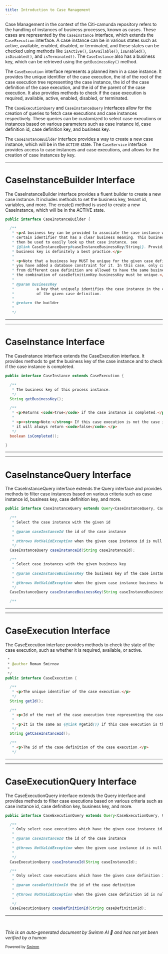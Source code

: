 ```yaml
---
title: Introduction to Case Management
---
```

Case Management in the context of the Citi-camunda repository refers to the handling of instances of business processes, known as cases. These cases are represented by the `CaseInstance` interface, which extends the `CaseExecution` interface. A case instance can be in various states such as active, available, enabled, disabled, or terminated, and these states can be checked using methods like `isActive()`, `isAvailable()`, `isEnabled()`, `isDisabled()`, and `isTerminated()`. The `CaseInstance` also has a business key, which can be retrieved using the `getBusinessKey()` method.

The `CaseExecution` interface represents a planned item in a case instance. It provides the unique identifier of the case execution, the id of the root of the case execution tree representing the case instance, the id of the case definition of the case execution, and the id of the parent of the case execution. It also provides methods to check if the case execution is required, available, active, enabled, disabled, or terminated.

The `CaseExecutionQuery` and `CaseInstanceQuery` interfaces allow for the creation of queries to fetch case executions and case instances respectively. These queries can be customized to select case executions or instances based on various parameters such as case instance id, case definition id, case definition key, and business key.

The `CaseInstanceBuilder` interface provides a way to create a new case instance, which will be in the `ACTIVE` state. The `CaseService` interface provides access to case instances and case executions, and allows for the creation of case instances by key.

<SwmSnippet path="/engine/src/main/java/org/camunda/bpm/engine/runtime/CaseInstanceBuilder.java" line="31">

---

# CaseInstanceBuilder Interface

The CaseInstanceBuilder interface provides a fluent builder to create a new case instance. It includes methods to set the business key, tenant id, variables, and more. The create() method is used to create a new CaseInstance, which will be in the ACTIVE state.

```java
public interface CaseInstanceBuilder {

  /**
   * <p>A business key can be provided to associate the case instance with a
   * certain identifier that has a clear business meaning. This business key can
   * then be used to easily look up that case instance, see
   * {@link CaseInstanceQuery#caseInstanceBusinessKey(String)}. Providing such a
   * business key is definitely a best practice.</p>
   *
   * <p>Note that a business key MUST be unique for the given case definition WHEN
   * you have added a database constraint for it. In this case, only case instance
   * from different case definition are allowed to have the same business key and
   * the combination of caseDefinitionKey-businessKey must be unique.</p>
   *
   * @param businessKey
   *          a key that uniquely identifies the case instance in the context
   *          of the given case definition.
   *
   * @return the builder
   *
   */
```

---

</SwmSnippet>

<SwmSnippet path="/engine/src/main/java/org/camunda/bpm/engine/runtime/CaseInstance.java" line="23">

---

# CaseInstance Interface

The CaseInstance interface extends the CaseExecution interface. It provides methods to get the business key of the case instance and to check if the case instance is completed.

```java
public interface CaseInstance extends CaseExecution {

  /**
   * The business key of this process instance.
   */
  String getBusinessKey();

  /**
   * <p>Returns <code>true</code> if the case instance is completed.</p>
   *
   * <p><strong>Note:</strong> If this case execution is not the case instance,
   * it will always return <code>false</code>.</p>
   */
  boolean isCompleted();

}
```

---

</SwmSnippet>

<SwmSnippet path="/engine/src/main/java/org/camunda/bpm/engine/runtime/CaseInstanceQuery.java" line="29">

---

# CaseInstanceQuery Interface

The CaseInstanceQuery interface extends the Query interface and provides methods to filter case instances based on various criteria such as case instance id, business key, case definition key, and more.

```java
public interface CaseInstanceQuery extends Query<CaseInstanceQuery, CaseInstance> {

  /**
   * Select the case instance with the given id
   *
   * @param caseInstanceId the id of the case instance
   *
   * @throws NotValidException when the given case instance id is null
   */
  CaseInstanceQuery caseInstanceId(String caseInstanceId);

  /**
   * Select case instances with the given business key
   *
   * @param caseInstanceBusinessKey the business key of the case instance
   *
   * @throws NotValidException when the given case instance business key is null
   */
  CaseInstanceQuery caseInstanceBusinessKey(String caseInstanceBusinessKey);

  /**
```

---

</SwmSnippet>

<SwmSnippet path="/engine/src/main/java/org/camunda/bpm/engine/runtime/CaseExecution.java" line="23">

---

# CaseExecution Interface

The CaseExecution interface provides methods to check the state of the case execution, such as whether it is required, available, or active.

```java
 *
 * @author Roman Smirnov
 *
 */
public interface CaseExecution {

  /**
   * <p>The unique identifier of the case execution.</p>
   */
  String getId();

  /**
   * <p>Id of the root of the case execution tree representing the case instance.</p>
   *
   * <p>It is the same as {@link #getId()} if this case execution is the case instance.</p>
   */
  String getCaseInstanceId();

  /**
   * <p>The id of the case definition of the case execution.</p>
   */
```

---

</SwmSnippet>

<SwmSnippet path="/engine/src/main/java/org/camunda/bpm/engine/runtime/CaseExecutionQuery.java" line="30">

---

# CaseExecutionQuery Interface

The CaseExecutionQuery interface extends the Query interface and provides methods to filter case executions based on various criteria such as case instance id, case definition key, business key, and more.

```java
public interface CaseExecutionQuery extends Query<CaseExecutionQuery, CaseExecution> {

  /**
   * Only select case executions which have the given case instance id.
   *
   * @param caseInstanceId the id of the case instance
   *
   * @throws NotValidException when the given case instance id is null
   *
   */
  CaseExecutionQuery caseInstanceId(String caseInstanceId);

  /**
   * Only select case executions which have the given case definition id.
   *
   * @param caseDefinitionId the id of the case definition
   *
   * @throws NotValidException when the given case definition id is null
   *
   */
  CaseExecutionQuery caseDefinitionId(String caseDefinitionId);
```

---

</SwmSnippet>

&nbsp;

*This is an auto-generated document by Swimm AI 🌊 and has not yet been verified by a human*

<SwmMeta version="3.0.0" repo-id="Z2l0aHViJTNBJTNBQ2l0aS1jYW11bmRhJTNBJTNBZ2lsYWRuYXZvdA==" repo-name="Citi-camunda" doc-type="overview"><sup>Powered by [Swimm](/)</sup></SwmMeta>
